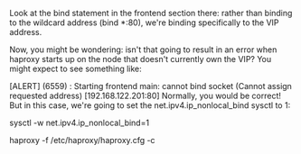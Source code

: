 Look at the bind statement in the frontend section there: rather than binding to the wildcard address (bind *:80), we're binding specifically to the VIP address.

Now, you might be wondering: isn't that going to result in an error when haproxy starts up on the node that doesn't currently own the VIP? 
You might expect to see something like:

[ALERT]    (6559) : Starting frontend main: cannot bind socket (Cannot
assign requested address) [192.168.122.201:80]
Normally, you would be correct! But in this case, we're going to set the net.ipv4.ip_nonlocal_bind sysctl to 1:

sysctl -w net.ipv4.ip_nonlocal_bind=1

haproxy -f /etc/haproxy/haproxy.cfg -c
